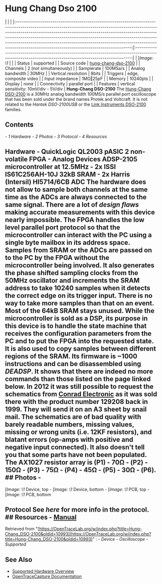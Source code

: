 # Hung Chang Dso 2100
| | | |:-----------------------------------------------------------------------------------------------------------------------------------------------------------------------------------------------------------------------------------------------------------------------------------------------------------------------------------------------------------------------------------------------------------------------------------------------------------------:|:----------------------------------------------------------------------------------------------------------------------------------------------------------:| | [*Image: \1* | | | Status | supported | | Source code | [hung-chang-dso-2100](http://github.com/OpenTraceLab/?p=OpenTraceCapture.git;a=tree;f=src/hardware/hung-chang-dso-2100) | | Channels | 2 (not simultaneously) | | Samplerate | 100MSa/s | | Analog bandwidth | 30MHz | | Vertical resolution | 8bits | | Triggers | edge, composite video | | Input impedance | 1MΩ‖25pF | | Memory | 10240pts | | Display | none | | Connectivity | parallel port | | Features | vertical sensitivity: 10mV/div - 5V/div | **Hung-Chang DSO-2100** The [Hung-Chang DSO-2100](https://web.archive.org/web/20090130044125/http://hcqelectronic.com/osci1/pc.htm) is a 30MHz analog bandwidth 100MS/s parallel port oscilloscope that has been sold under the brand names Protek and Voltcraft. It is not related to the *Hantek DSO-2100USB* or the [Link Instruments DSO-2100](https://web.archive.org/web/20010803015816/http://www.linkinstruments.com/oscilloscope21.htm) families.
## Contents
\- *1 Hardware* \- *2 Photos* \- *3 Protocol* \- *4 Resources*
## Hardware \- QuickLogic QL2003 pASIC 2 non-volatile FPGA \- Analog Devices ADSP-2105 microcontroller at 12.5MHz \- 2x ISSI IS61C256AH-10J 32kB SRAM \- 2x Harris (Intersil) HI5714/6CB ADC The hardware does not allow to sample both channels at the same time as the ADCs are always connected to the same signal. There are a lot of *design flaws* making accurate measurements with this device nearly impossible. The FPGA handles the low level parallel port protocol so that the microcontroller can interact with the PC using a single byte mailbox in its address space. Samples from SRAM or the ADCs are passed on to the PC by the FPGA without the microcontroller being involved. It also generates the phase shifted sampling clocks from the 50MHz oscillator and increments the SRAM address to take 10240 samples when it detects the correct edge on its trigger input. There is no way to take more samples than that on an event. Most of the 64kB SRAM stays unused. While the microcontroller is sold as a DSP, its purpose in this device is to handle the state machine that receives the configuration parameters from the PC and to put the FPGA into the requested state. It is also used to copy samples between different regions of the SRAM. Its firmware is ~1000 instructions and can be disassembled using *DEADSP*. It shows that there are indeed no more commands than those listed on the page linked below. In 2012 it was still possible to request the schematics from [Conrad Electronic](http://www.conrad.com) as it was sold there with the product number 129208 back in 1999. They will send it on an A3 sheet by snail mail. The schematics are of bad quality with barely readable numbers, missing values, missing or wrong units (i.e. 12KF resistors), and blatant errors (op-amps with positive and negative input connected). It also doesn't tell you that some parts have not been populated. The AX1027 resistor array is (P1) - 70Ω - (P2) - 150Ω - (P3) - 75Ω - (P4) - 45Ω - (P5) - 30Ω - (P6). ## Photos \-
[*Image: \1*
Device, top
\-
[*Image: \1*
Device, bottom
\-
[*Image: \1*
PCB, top
\-
[*Image: \1*
PCB, bottom
## Protocol See *here* for more info in the protocol. ## Resources \- [Manual](http://produktinfo.conrad.com/datenblaetter/125000-149999/129208-an-01-en-Digi_Speicheroszilloskop_DSO_2100.pdf)
Retrieved from "[https://OpenTraceLab.org/w/index.php?title=Hung-Chang_DSO-2100&oldid=10993](https://OpenTraceLab.org/w/index.php?title=Hung-Chang_DSO-2100&oldid=10993)"
: \- *Device* \- *Oscilloscope* \- *Supported*
## See Also
- [Supported Hardware Overview](../supported-hardware.md)
- [OpenTraceCapture Documentation](../../opentracecapture/overview.md)
